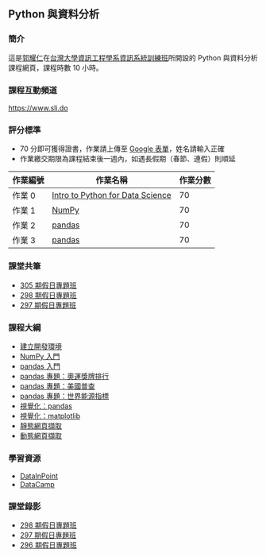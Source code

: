 ## Python 與資料分析

### 簡介

這是[郭耀仁](https://www.facebook.com/yaojen.kuo.1)在[台灣大學資訊工程學系資訊系統訓練班](https://www.csie.ntu.edu.tw/train/)所開設的 Python 與資料分析課程網頁，課程時數 10 小時。

### 課程互動頻道

<https://www.sli.do>

### 評分標準

- 70 分即可獲得證書，作業請上傳至 [Google 表單](https://goo.gl/forms/rIijcOMbopxkH8s02)，姓名請輸入正確
- 作業繳交期限為課程結束後一週內，如遇長假期（春節、連假）則順延

|作業編號|作業名稱|作業分數|
|-------|------|-------|
|作業 0|[Intro to Python for Data Science](https://www.datacamp.com/courses/intro-to-python-for-data-science?tap_a=5644-dce66f&tap_s=194899-1fb421)|70|
|作業 1|[NumPy](https://yaojenkuo.io/py4da/intro_2_numpy.slides.html#/11)|70|
|作業 2|[pandas](https://yaojenkuo.io/py4da/pandas_energy_indicator.slides.html#/2)|70|
|作業 3|[pandas](https://yaojenkuo.io/py4da/pandas_energy_indicator.slides.html#/2/4)|70|

### 課堂共筆

- [305 期假日專題班](https://colab.research.google.com/drive/1EWd-CdVhcrbwQOyZlY33hiYRyclwA0cn)
- [298 期假日專題班](https://colab.research.google.com/drive/1S9S3dN-SlS0Gi4gmfTvBBo5_TMxt8_Oi)
- [297 期假日專題班](https://drive.google.com/file/d/1Nw4O5bhsE-u4dg-ZU9L2T9rsKergn68Q/view?usp=sharing)

### 課程大綱

- [建立開發環境](https://yaojenkuo.io/py4da/dev_env.slides.html)
- [NumPy 入門](https://yaojenkuo.io/py4da/intro_2_numpy.slides.html)
- [pandas 入門](https://yaojenkuo.io/py4da/pandas_intro.slides.html)
- [pandas 專題：奧運獎牌排行](https://yaojenkuo.io/py4da/pandas_olympic.slides.html)
- [pandas 專題：美國普查](https://yaojenkuo.io/py4da/pandas_us_census.slides.html)
- [pandas 專題：世界能源指標](https://yaojenkuo.io/py4da/pandas_energy_indicator.slides.html)
- [視覺化：pandas](https://yaojenkuo.io/py4da/pandas_viz.slides.html)
- [視覺化：matplotlib](https://yaojenkuo.io/py4da/data_viz.slides.html)
- [靜態網頁擷取](https://yaojenkuo.io/py4da/static_scraper.slides.html)
- [動態網頁擷取](https://yaojenkuo.io/py4da/dynamic_scraper.slides.html)

### 學習資源

- [DataInPoint](https://www.datainpoint.com/)
- [DataCamp](https://www.datacamp.com/courses/tech:python?tap_a=5644-dce66f&tap_s=194899-1fb421)

### 課堂錄影

- [298 期假日專題班](https://www.youtube.com/playlist?list=PLEq7iw5uOtuU1NppDq_Zflslj0z_CzudL)
- [297 期假日專題班](https://www.youtube.com/playlist?list=PLEq7iw5uOtuWOPBvtbL5LbgJhdG_XkISD)
- [296 期假日專題班](https://www.youtube.com/playlist?list=PLEq7iw5uOtuXT7oIDBpC-P4Rg155hi_sD)